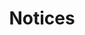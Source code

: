 ---
title: Notices
layout: layouts/activityArchive.vto
indexId: notices
indexQuery: "notice !announcements !vote"
indexName: Notices
stylesheets:
- /assets/activity-voting.css
metas:
  robots: false
---